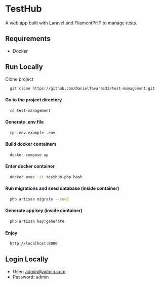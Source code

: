 
# TestHub

A web app built with Laravel and FilamentPHP to manage tests.


## Requirements

- Docker


## Run Locally

Clone project

```bash
  git clone https://github.com/DanielTavares33/test-management.git
```

#### Go to the project directory

```bash
  cd test-management
```

#### Generate .env file

```bash
  cp .env.example .env
```

#### Build docker containers

```bash
  docker compose up
```

#### Enter docker container

```bash
  docker exec -it testhub-php bash
```

#### Run migrations and seed database (inside container)

```bash
  php artisan migrate --seed
```

#### Generate app key (inside container)

```bash
  php artisan key:generate
```

#### Enjoy

```bash
  http://localhost:8080
``` 

## Login Locally

- User: admin@admin.com
- Password: admin
